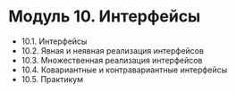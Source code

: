 # Модуль 10. Интерфейсы

* 10.1. Интерфейсы
* 10.2. Явная и неявная реализация интерфейсов
* 10.3. Множественная реализация интерфейсов
* 10.4. Ковариантные и контравариантные интерфейсы
* 10.5. Практикум
